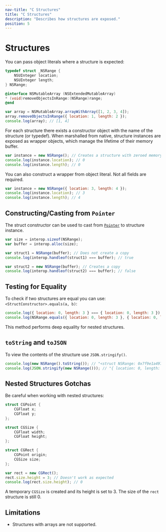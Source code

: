 ```yaml
---
nav-title: "C Structures"
title: "C Structures"
description: "Describes how structures are exposed."
position: 5
---
```


# Structures

You can pass object literals where a structure is expected:

``` Objective-C
typedef struct _NSRange {
    NSUInteger location;
    NSUInteger length;
} NSRange;

@interface NSMutableArray (NSExtendedMutableArray)
* (void)removeObjectsInRange:(NSRange)range;
@end
```

``` JavaScript
var array = NSMutableArray.arrayWithArray([1, 2, 3, 4]);
array.removeObjectsInRange({ location: 1, length: 2 });
console.log(array); // [1, 4]
```

For each structure there exists a constructor object with the name of the structure (or typedef). When marshalled from native, structure instances are exposed as wrapper objects, which manage the lifetime of their memory buffer.

``` JavaScript
var instance = new NSRange(); // Creates a structure with zeroed memory
console.log(instance.location); // 0
console.log(instance.length); // 0
```

You can also construct a wrapper from object literal. Not all fields are required.

``` JavaScript
var instance = new NSRange({ location: 3, length: 4 });
console.log(instance.location); // 3
console.log(instance.length); // 4
```

## Constructing/Casting from `Pointer`

The struct constructor can be used to cast from [`Pointer`](C-Pointers.md) to structure instance.

``` JavaScript
var size = interop.sizeof(NSRange);
var buffer = interop.alloc(size);

var struct1 = NSRange(buffer); // Does not create a copy
console.log(interop.handleof(struct1) === buffer); // true

var struct2 = new NSRange(buffer); // Creates a copy
console.log(interop.handleof(struct2) === buffer); // false
```

## Testing for Equality

To check if two structures are equal you can use: `<StructConstructor>.equals(a, b)`:

``` JavaScript
console.log({ location: 0, length: 3 } === { location: 0, length: 3 }); // false
console.log(NSRange.equals({ location: 0, length: 3 }, { location: 0, length: 3 })); // true
```

This method performs deep equality for nested structures.

## `toString` and `toJSON`

To view the contents of the structure use `JSON.stringify()`.

``` JavaScript
console.log(new NSRange().toString()); // "<struct NSRange: 0x7f9e1a497710>"
console.log(JSON.stringify(new NSRange())); // "{ location: 0, length: 0 }"
```

## Nested Structures Gotchas

Be careful when working with nested structures:

``` Objective-C
struct CGPoint {
    CGFloat x;
    CGFloat y;
};

struct CGSize {
    CGFloat width;
    CGFloat height;
};

struct CGRect {
    CGPoint origin;
    CGSize size;
};
```

``` JavaScript
var rect = new CGRect();
rect.size.height = 3; // Doesn't work as expected
console.log(rect.size.height); // 0
```

A temporary `CGSize` is created and its height is set to 3. The size of the `rect` structure is still 0.

## Limitations

* Structures with arrays are not supported.
